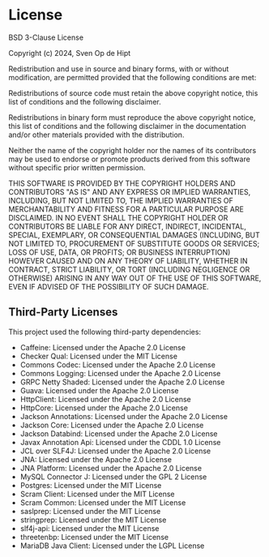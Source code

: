 # License

BSD 3-Clause License

Copyright (c) 2024, Sven Op de Hipt

Redistribution and use in source and binary forms, with or without modification, are permitted provided that the following conditions are met:

Redistributions of source code must retain the above copyright notice, this list of conditions and the following disclaimer.

Redistributions in binary form must reproduce the above copyright notice, this list of conditions and the following disclaimer in the documentation and/or other materials provided with the distribution.

Neither the name of the copyright holder nor the names of its contributors may be used to endorse or promote products derived from this software without specific prior written permission.

THIS SOFTWARE IS PROVIDED BY THE COPYRIGHT HOLDERS AND CONTRIBUTORS "AS IS" AND ANY EXPRESS OR IMPLIED WARRANTIES, INCLUDING, BUT NOT LIMITED TO, THE IMPLIED WARRANTIES OF MERCHANTABILITY AND FITNESS FOR A PARTICULAR PURPOSE ARE DISCLAIMED. IN NO EVENT SHALL THE COPYRIGHT HOLDER OR CONTRIBUTORS BE LIABLE FOR ANY DIRECT, INDIRECT, INCIDENTAL, SPECIAL, EXEMPLARY, OR CONSEQUENTIAL DAMAGES (INCLUDING, BUT NOT LIMITED TO, PROCUREMENT OF SUBSTITUTE GOODS OR SERVICES; LOSS OF USE, DATA, OR PROFITS; OR BUSINESS INTERRUPTION) HOWEVER CAUSED AND ON ANY THEORY OF LIABILITY, WHETHER IN CONTRACT, STRICT LIABILITY, OR TORT (INCLUDING NEGLIGENCE OR OTHERWISE) ARISING IN ANY WAY OUT OF THE USE OF THIS SOFTWARE, EVEN IF ADVISED OF THE POSSIBILITY OF SUCH DAMAGE.

## Third-Party Licenses

This project used the following third-party dependencies:

- Caffeine: Licensed under the Apache 2.0 License
- Checker Qual: Licensed under the MIT License
- Commons Codec: Licensed under the Apache 2.0 License
- Commons Logging: Licensed under the Apache 2.0 License
- GRPC Netty Shaded: Licensed under the Apache 2.0 License
- Guava: Licensed under the Apache 2.0 License
- HttpClient: Licensed under the Apache 2.0 License
- HttpCore: Licensed under the Apache 2.0 License
- Jackson Annotations: Licensed under the Apache 2.0 License
- Jackson Core: Licensed under the Apache 2.0 License
- Jackson Databind: Licensed under the Apache 2.0 License
- Javax Annotation Api: Licensed under the CDDL 1.0 License
- JCL over SLF4J: Licensed under the Apache 2.0 License
- JNA: Licensed under the Apache 2.0 License
- JNA Platform: Licensed under the Apache 2.0 License
- MySQL Connector J: Licensed under the GPL 2 License
- Postgres: Licensed under the MIT License
- Scram Client: Licensed under the MIT License
- Scram Common: Licensed under the MIT License
- saslprep: Licensed under the MIT License
- stringprep: Licensed under the MIT License
- slf4j-api: Licensed under the MIT License
- threetenbp: Licensed under the MIT License
- MariaDB Java Client: Licensed under the LGPL License